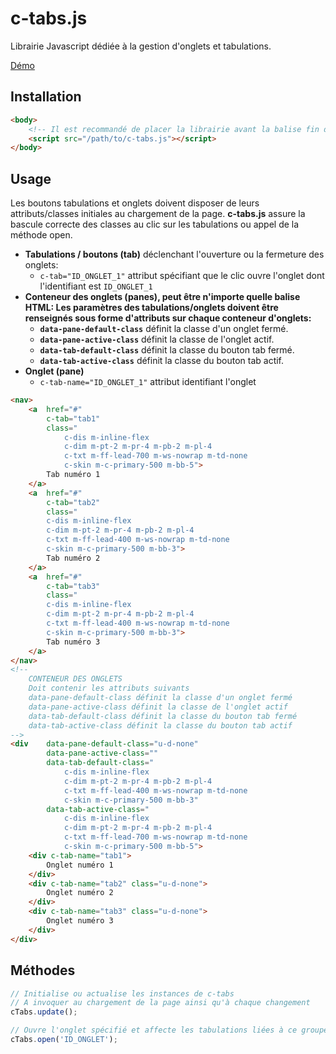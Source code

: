 # c-tabs.js

Librairie Javascript dédiée à la gestion d'onglets et tabulations.

[Démo](https://ita-design-system.github.io/c-tabs.js/)

## Installation

```html
<body>
    <!-- Il est recommandé de placer la librairie avant la balise fin de body -->
    <script src="/path/to/c-tabs.js"></script>
</body>
```

## Usage

Les boutons tabulations et onglets doivent disposer de leurs attributs/classes initiales au chargement de la page. **c-tabs.js** assure la bascule correcte des classes au clic sur les tabulations ou appel de la méthode open.

* **Tabulations / boutons (tab)** déclenchant l'ouverture ou la fermeture des onglets:
    * `c-tab="ID_ONGLET_1"` attribut spécifiant que le clic ouvre l'onglet dont l'identifiant est `ID_ONGLET_1`
* **Conteneur des onglets (panes), peut être n'importe quelle balise HTML: Les paramètres des tabulations/onglets doivent être renseignés sous forme d'attributs sur chaque conteneur d'onglets:**
    * **`data-pane-default-class`** définit la classe d'un onglet fermé.
    * **`data-pane-active-class`** définit la classe de l'onglet actif.
    * **`data-tab-default-class`** définit la classe du bouton tab fermé.
    * **`data-tab-active-class`** définit la classe du bouton tab actif.
* **Onglet (pane)**
    * `c-tab-name="ID_ONGLET_1"` attribut identifiant l'onglet


```html
<nav>
    <a  href="#" 
        c-tab="tab1" 
        class="
            c-dis m-inline-flex
            c-dim m-pt-2 m-pr-4 m-pb-2 m-pl-4
            c-txt m-ff-lead-700 m-ws-nowrap m-td-none
            c-skin m-c-primary-500 m-bb-5">
        Tab numéro 1
    </a>
    <a  href="#" 
        c-tab="tab2" 
        class="
        c-dis m-inline-flex
        c-dim m-pt-2 m-pr-4 m-pb-2 m-pl-4
        c-txt m-ff-lead-400 m-ws-nowrap m-td-none
        c-skin m-c-primary-500 m-bb-3">
        Tab numéro 2
    </a>
    <a  href="#" 
        c-tab="tab3" 
        class="
        c-dis m-inline-flex
        c-dim m-pt-2 m-pr-4 m-pb-2 m-pl-4
        c-txt m-ff-lead-400 m-ws-nowrap m-td-none
        c-skin m-c-primary-500 m-bb-3">
        Tab numéro 3
    </a>
</nav>
<!-- 
    CONTENEUR DES ONGLETS
    Doit contenir les attributs suivants
    data-pane-default-class définit la classe d'un onglet fermé
    data-pane-active-class définit la classe de l'onglet actif
    data-tab-default-class définit la classe du bouton tab fermé
    data-tab-active-class définit la classe du bouton tab actif
-->
<div    data-pane-default-class="u-d-none"
        data-pane-active-class=""
        data-tab-default-class="
            c-dis m-inline-flex
            c-dim m-pt-2 m-pr-4 m-pb-2 m-pl-4
            c-txt m-ff-lead-400 m-ws-nowrap m-td-none
            c-skin m-c-primary-500 m-bb-3"
        data-tab-active-class="
            c-dis m-inline-flex
            c-dim m-pt-2 m-pr-4 m-pb-2 m-pl-4
            c-txt m-ff-lead-700 m-ws-nowrap m-td-none
            c-skin m-c-primary-500 m-bb-5">
    <div c-tab-name="tab1">
        Onglet numéro 1
    </div>
    <div c-tab-name="tab2" class="u-d-none">
        Onglet numéro 2
    </div>
    <div c-tab-name="tab3" class="u-d-none">
        Onglet numéro 3
    </div>
</div>
```

## Méthodes

```javascript
// Initialise ou actualise les instances de c-tabs
// A invoquer au chargement de la page ainsi qu'à chaque changement
cTabs.update();

// Ouvre l'onglet spécifié et affecte les tabulations liées à ce groupe d'onglets
cTabs.open('ID_ONGLET');
```
